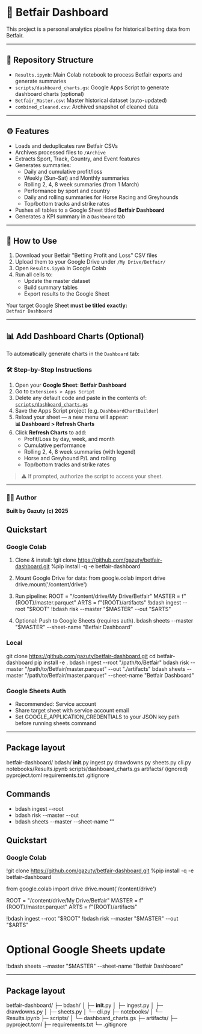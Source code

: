 # 🧠 Betfair Dashboard

This project is a personal analytics pipeline for historical betting data from Betfair.

---

## 📁 Repository Structure

- `Results.ipynb`: Main Colab notebook to process Betfair exports and generate summaries
- `scripts/dashboard_charts.gs`: Google Apps Script to generate dashboard charts (optional)
- `Betfair_Master.csv`: Master historical dataset (auto-updated)
- `combined_cleaned.csv`: Archived snapshot of cleaned data

---

## ⚙️ Features

- Loads and deduplicates raw Betfair CSVs
- Archives processed files to `/Archive`
- Extracts Sport, Track, Country, and Event features
- Generates summaries:
  - Daily and cumulative profit/loss
  - Weekly (Sun–Sat) and Monthly summaries
  - Rolling 2, 4, 8 week summaries (from 1 March)
  - Performance by sport and country
  - Daily and rolling summaries for Horse Racing and Greyhounds
  - Top/bottom tracks and strike rates
- Pushes all tables to a Google Sheet titled **Betfair Dashboard**
- Generates a KPI summary in a `Dashboard` tab

---

## 📓 How to Use

1. Download your Betfair "Betting Profit and Loss" CSV files
2. Upload them to your Google Drive under `/My Drive/Betfair/`
3. Open `Results.ipynb` in Google Colab
4. Run all cells to:
   - Update the master dataset
   - Build summary tables
   - Export results to the Google Sheet

Your target Google Sheet **must be titled exactly:**  
`Betfair Dashboard`

---

## 📊 Add Dashboard Charts (Optional)

To automatically generate charts in the `Dashboard` tab:

### 🛠 Step-by-Step Instructions

1. Open your **Google Sheet**: **Betfair Dashboard**
2. Go to `Extensions > Apps Script`
3. Delete any default code and paste in the contents of:  
   [`scripts/dashboard_charts.gs`](./scripts/dashboard_charts.gs)
4. Save the Apps Script project (e.g. `DashboardChartBuilder`)
5. Reload your sheet — a new menu will appear:  
   **📊 Dashboard > Refresh Charts**
6. Click **Refresh Charts** to add:
   - Profit/Loss by day, week, and month
   - Cumulative performance
   - Rolling 2, 4, 8 week summaries (with legend)
   - Horse and Greyhound P/L and rolling
   - Top/bottom tracks and strike rates

> ⚠️ If prompted, authorize the script to access your sheet.

---

### 👨‍💻 Author

**Built by Gazuty (c) 2025**

## Quickstart

### Google Colab
1. Clone & install:
   !git clone https://github.com/gazuty/betfair-dashboard.git
   %pip install -q -e betfair-dashboard

2. Mount Google Drive for data:
   from google.colab import drive
   drive.mount('/content/drive')

3. Run pipeline:
   ROOT = "/content/drive/My Drive/Betfair"
   MASTER = f"{ROOT}/master.parquet"
   ARTS = f"{ROOT}/artifacts"
   !bdash ingest --root "$ROOT"
   !bdash risk --master "$MASTER" --out "$ARTS"

4. Optional: Push to Google Sheets (requires auth).
   bdash sheets --master "$MASTER" --sheet-name "Betfair Dashboard"

### Local
git clone https://github.com/gazuty/betfair-dashboard.git
cd betfair-dashboard
pip install -e .
bdash ingest --root "/path/to/Betfair"
bdash risk --master "/path/to/Betfair/master.parquet" --out "./artifacts"
bdash sheets --master "/path/to/Betfair/master.parquet" --sheet-name "Betfair Dashboard"

### Google Sheets Auth
- Recommended: Service account
- Share target sheet with service account email
- Set GOOGLE_APPLICATION_CREDENTIALS to your JSON key path before running sheets command

---

## Package layout
betfair-dashboard/
  bdash/
    __init__.py
    ingest.py
    drawdowns.py
    sheets.py
    cli.py
  notebooks/Results.ipynb
  scripts/dashboard_charts.gs
  artifacts/ (ignored)
  pyproject.toml
  requirements.txt
  .gitignore

## Commands
- bdash ingest --root <folder>
- bdash risk --master <parquet> --out <folder>
- bdash sheets --master <parquet> --sheet-name "<Sheet Name>"
## Quickstart

### Google Colab
!git clone https://github.com/gazuty/betfair-dashboard.git
%pip install -q -e betfair-dashboard

from google.colab import drive
drive.mount('/content/drive')

ROOT = "/content/drive/My Drive/Betfair"
MASTER = f"{ROOT}/master.parquet"
ARTS = f"{ROOT}/artifacts"

!bdash ingest --root "$ROOT"
!bdash risk --master "$MASTER" --out "$ARTS"

# Optional Google Sheets update
!bdash sheets --master "$MASTER" --sheet-name "Betfair Dashboard"

---

## Package layout
betfair-dashboard/
├─ bdash/
│  ├─ __init__.py
│  ├─ ingest.py
│  ├─ drawdowns.py
│  ├─ sheets.py
│  └─ cli.py
├─ notebooks/
│  └─ Results.ipynb
├─ scripts/
│  └─ dashboard_charts.gs
├─ artifacts/
├─ pyproject.toml
├─ requirements.txt
└─ .gitignore
